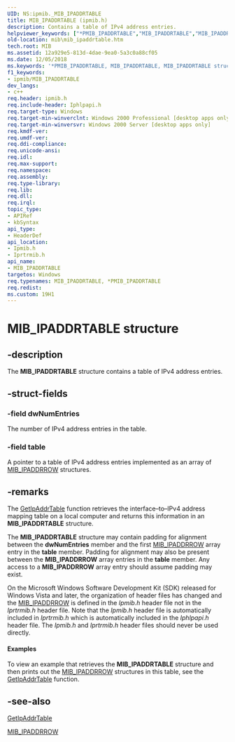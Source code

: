```yaml
---
UID: NS:ipmib._MIB_IPADDRTABLE
title: MIB_IPADDRTABLE (ipmib.h)
description: Contains a table of IPv4 address entries.helpviewer_keywords: ["*PMIB_IPADDRTABLE","MIB_IPADDRTABLE","MIB_IPADDRTABLE structure [MIB]","PMIB_IPADDRTABLE","PMIB_IPADDRTABLE structure pointer [MIB]","_mpr_mib_ipaddrtable","ipmib/MIB_IPADDRTABLE","ipmib/PMIB_IPADDRTABLE","iprtrmib/MIB_IPADDRTABLE","iprtrmib/PMIB_IPADDRTABLE","mib.mib_ipaddrtable","rras.mib_ipaddrtable"]
old-location: mib\mib_ipaddrtable.htm
tech.root: MIB
ms.assetid: 12a929e5-813d-4dae-9ea0-5a3c0a88cf05
ms.date: 12/05/2018
ms.keywords: '*PMIB_IPADDRTABLE, MIB_IPADDRTABLE, MIB_IPADDRTABLE structure [MIB], PMIB_IPADDRTABLE, PMIB_IPADDRTABLE structure pointer [MIB], _mpr_mib_ipaddrtable, ipmib/MIB_IPADDRTABLE, ipmib/PMIB_IPADDRTABLE, iprtrmib/MIB_IPADDRTABLE, iprtrmib/PMIB_IPADDRTABLE, mib.mib_ipaddrtable, rras.mib_ipaddrtable'
f1_keywords:
- ipmib/MIB_IPADDRTABLE
dev_langs:
- c++
req.header: ipmib.h
req.include-header: Iphlpapi.h
req.target-type: Windows
req.target-min-winverclnt: Windows 2000 Professional [desktop apps only]
req.target-min-winversvr: Windows 2000 Server [desktop apps only]
req.kmdf-ver: 
req.umdf-ver: 
req.ddi-compliance: 
req.unicode-ansi: 
req.idl: 
req.max-support: 
req.namespace: 
req.assembly: 
req.type-library: 
req.lib: 
req.dll: 
req.irql: 
topic_type:
- APIRef
- kbSyntax
api_type:
- HeaderDef
api_location:
- Ipmib.h
- Iprtrmib.h
api_name:
- MIB_IPADDRTABLE
targetos: Windows
req.typenames: MIB_IPADDRTABLE, *PMIB_IPADDRTABLE
req.redist: 
ms.custom: 19H1
---
```


# MIB_IPADDRTABLE structure


## -description


The 
<b>MIB_IPADDRTABLE</b> structure contains a table of IPv4 address entries.


## -struct-fields




### -field dwNumEntries

The number of IPv4 address entries in the table.


### -field table

A pointer to a table of IPv4 address entries implemented as an array of 
<a href="https://docs.microsoft.com/windows/desktop/api/ipmib/ns-ipmib-mib_ipaddrrow_w2k">MIB_IPADDRROW</a> structures.


## -remarks



The <a href="https://docs.microsoft.com/windows/desktop/api/iphlpapi/nf-iphlpapi-getipaddrtable">GetIpAddrTable</a> function retrieves the interface–to–IPv4 address mapping table on a local computer and returns this information in an <b>MIB_IPADDRTABLE</b> structure.

The <b>MIB_IPADDRTABLE</b> structure may contain padding for alignment between the <b>dwNumEntries</b> member and the first <a href="https://docs.microsoft.com/windows/desktop/api/ipmib/ns-ipmib-mib_ipaddrrow_w2k">MIB_IPADDRROW</a> array entry in the <b>table</b> member. Padding for alignment may also be present between the <b>MIB_IPADDRROW</b> array entries in the <b>table</b> member. Any access to a <b>MIB_IPADDRROW</b> array entry should assume  padding may exist. 



On the Microsoft Windows Software Development Kit (SDK) released for Windows Vista and later, the organization of header files has changed and the <a href="https://docs.microsoft.com/windows/desktop/api/ipmib/ns-ipmib-mib_ipaddrrow_w2k">MIB_IPADDRROW</a> is defined in the <i>Ipmib.h</i> header file not in the <i>Iprtrmib.h</i> header file. Note that the <i>Ipmib.h</i> header file is automatically included in <i>Iprtrmib.h</i> which is automatically included in the <i>Iphlpapi.h</i> header file. The <i>Ipmib.h</i> and <i>Iprtrmib.h</i> header files should never be used directly.



#### Examples

To view an example that retrieves the <b>MIB_IPADDRTABLE</b> structure and then prints out the <a href="https://docs.microsoft.com/windows/desktop/api/ipmib/ns-ipmib-mib_ipaddrrow_w2k">MIB_IPADDRROW</a> structures in this table, see the <a href="https://docs.microsoft.com/windows/desktop/api/iphlpapi/nf-iphlpapi-getipaddrtable">GetIpAddrTable</a> function.

<div class="code"></div>



## -see-also




<a href="https://docs.microsoft.com/windows/desktop/api/iphlpapi/nf-iphlpapi-getipaddrtable">GetIpAddrTable</a>



<a href="https://docs.microsoft.com/windows/desktop/api/ipmib/ns-ipmib-mib_ipaddrrow_w2k">MIB_IPADDRROW</a>
 

 

